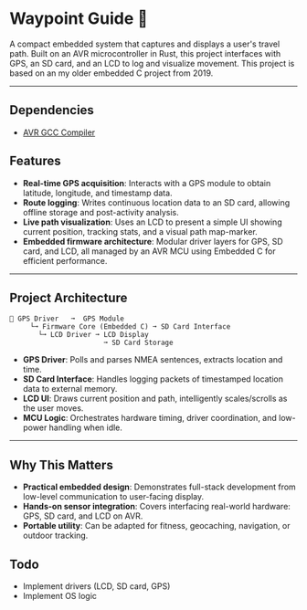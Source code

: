 # Waypoint Guide 🚁

A compact embedded system that captures and displays a user's travel path. Built on an AVR microcontroller in Rust, this project interfaces with GPS, an SD card, and an LCD to log and visualize movement.
This project is based on an my older embedded C project from 2019.

---

## Dependencies

- [AVR GCC Compiler](https://www.microchip.com/en-us/tools-resources/develop/microchip-studio/gcc-compilers)

## Features

- **Real-time GPS acquisition**: Interacts with a GPS module to obtain latitude, longitude, and timestamp data.
- **Route logging**: Writes continuous location data to an SD card, allowing offline storage and post-activity analysis.
- **Live path visualization**: Uses an LCD to present a simple UI showing current position, tracking stats, and a visual path map-marker.
- **Embedded firmware architecture**: Modular driver layers for GPS, SD card, and LCD, all managed by an AVR MCU using Embedded C for efficient performance.

---

## Project Architecture

```
🔐 GPS Driver   ➞  GPS Module
     └➞ Firmware Core (Embedded C) ➞ SD Card Interface
       └➞ LCD Driver ➞ LCD Display
                       ➞ SD Card Storage
```

- **GPS Driver**: Polls and parses NMEA sentences, extracts location and time.
- **SD Card Interface**: Handles logging packets of timestamped location data to external memory.
- **LCD UI**: Draws current position and path, intelligently scales/scrolls as the user moves.
- **MCU Logic**: Orchestrates hardware timing, driver coordination, and low-power handling when idle.

---

## Why This Matters

- **Practical embedded design**: Demonstrates full-stack development from low-level communication to user-facing display.
- **Hands-on sensor integration**: Covers interfacing real-world hardware: GPS, SD card, and LCD on AVR.
- **Portable utility**: Can be adapted for fitness, geocaching, navigation, or outdoor tracking.

## Todo

- Implement drivers (LCD, SD card, GPS)
- Implement OS logic
